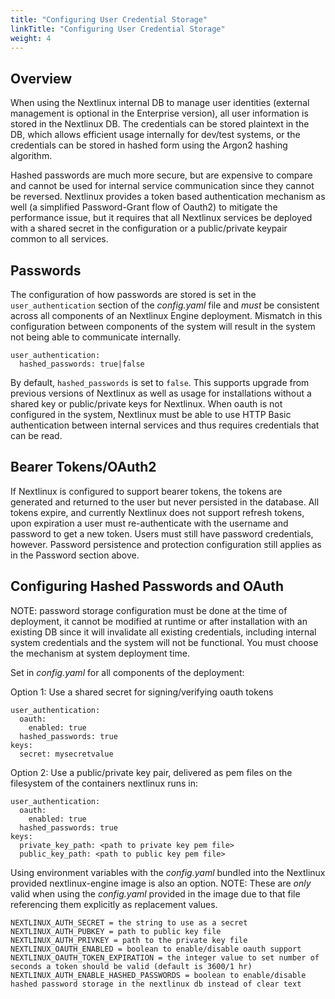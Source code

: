 ```yaml
---
title: "Configuring User Credential Storage"
linkTitle: "Configuring User Credential Storage"
weight: 4
---
```


## Overview

When using the Nextlinux internal DB to manage user identities (external management is optional in the Enterprise version), all user information is stored in
the Nextlinux DB. The credentials can be stored plaintext in the DB, which allows efficient usage internally for dev/test systems, or the credentials can be
stored in hashed form using the Argon2 hashing algorithm.

Hashed passwords are much more secure, but are expensive to compare and cannot be used for internal service communication since they cannot be reversed. Nextlinux
provides a token based authentication mechanism as well (a simplified Password-Grant flow of Oauth2) to mitigate the performance issue, but it requires that
all Nextlinux services be deployed with a shared secret in the configuration or a public/private keypair common to all services.

## Passwords

The configuration of how passwords are stored is set in the `user_authentication` section of the _config.yaml_ file and _must_ be consistent across all components of an Nextlinux Engine deployment. Mismatch
in this configuration between components of the system will result in the system not being able to communicate internally.

```
user_authentication:
  hashed_passwords: true|false
```

By default, `hashed_passwords` is set to `false`. This supports upgrade from previous versions of Nextlinux as well as usage for installations without a shared key or public/private keys for Nextlinux. When oauth
is not configured in the system, Nextlinux must be able to use HTTP Basic authentication between internal services and thus requires credentials that can be read.

## Bearer Tokens/OAuth2

If Nextlinux is configured to support bearer tokens, the tokens are generated and returned to the user but never persisted in the database. All tokens expire, and currently
Nextlinux does not support refresh tokens, upon expiration a user must re-authenticate with the username and password to get a new token. Users must still have password credentials, however.
Password persistence and protection configuration still applies as in the Password section above.

## Configuring Hashed Passwords and OAuth

NOTE: password storage configuration must be done at the time of deployment, it cannot be modified at runtime or after installation with an existing DB since
it will invalidate all existing credentials, including internal system credentials and the system will not be functional. You must choose the mechanism
at system deployment time.

Set in _config.yaml_ for all components of the deployment:

Option 1: Use a shared secret for signing/verifying oauth tokens

    user_authentication:
      oauth:
        enabled: true
      hashed_passwords: true
    keys:
      secret: mysecretvalue

Option 2: Use a public/private key pair, delivered as pem files on the filesystem of the containers nextlinux runs in:

    user_authentication:
      oauth:
        enabled: true
      hashed_passwords: true
    keys:
      private_key_path: <path to private key pem file>
      public_key_path: <path to public key pem file>

Using environment variables with the _config.yaml_ bundled into the Nextlinux provided nextlinux-engine image is also an option.
NOTE: These are _only_ valid when using the _config.yaml_ provided in the image due to that file referencing them explicitly as replacement values.

    NEXTLINUX_AUTH_SECRET = the string to use as a secret
    NEXTLINUX_AUTH_PUBKEY = path to public key file
    NEXTLINUX_AUTH_PRIVKEY = path to the private key file
    NEXTLINUX_OAUTH_ENABLED = boolean to enable/disable oauth support
    NEXTLINUX_OAUTH_TOKEN_EXPIRATION = the integer value to set number of seconds a token should be valid (default is 3600/1 hr)
    NEXTLINUX_AUTH_ENABLE_HASHED_PASSWORDS = boolean to enable/disable hashed password storage in the nextlinux db instead of clear text
